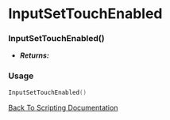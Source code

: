 # InputSetTouchEnabled

### InputSetTouchEnabled()
- ***Returns:*** 

### Usage

```Lua
InputSetTouchEnabled()
```


[Back To Scripting Documentation](../README.md)
